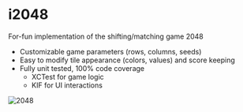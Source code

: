 i2048
=====

For-fun implementation of the shifting/matching game 2048

* Customizable game parameters (rows, columns, seeds)
* Easy to modify tile appearance (colors, values) and score keeping
* Fully unit tested, 100% code coverage
    * XCTest for game logic
    * KIF for UI interactions

![2048](https://cloud.githubusercontent.com/assets/2275582/2752882/8f6cb992-c922-11e3-852e-80fe86f4cc26.gif)
